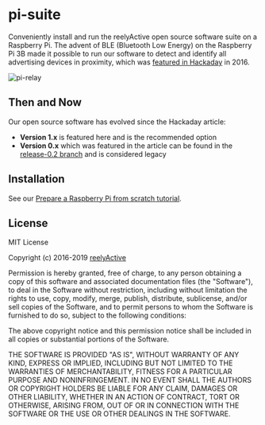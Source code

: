 pi-suite
========

Conveniently install and run the reelyActive open source software suite on a Raspberry Pi.  The advent of BLE (Bluetooth Low Energy) on the Raspberry Pi 3B made it possible to run our software to detect and identify all advertising devices in proximity, which was [featured in Hackaday](https://hackaday.com/2016/08/01/sniffing-bluetooth-devices-with-a-raspberry-pi/) in 2016.

![pi-relay](https://reelyactive.github.io/images/hackaday-pi-ble.jpg)


Then and Now
------------

Our open source software has evolved since the Hackaday article:
- __Version 1.x__ is featured here and is the recommended option
- __Version 0.x__ which was featured in the article can be found in the [release-0.2 branch](https://github.com/reelyactive/pi-suite/tree/release-0.2) and is considered legacy


Installation
------------

See our [Prepare a Raspberry Pi from scratch tutorial](https://reelyactive.github.io/diy/pi-prep/).


License
-------

MIT License

Copyright (c) 2016-2019 [reelyActive](https://www.reelyactive.com)

Permission is hereby granted, free of charge, to any person obtaining a copy of this software and associated documentation files (the "Software"), to deal in the Software without restriction, including without limitation the rights to use, copy, modify, merge, publish, distribute, sublicense, and/or sell copies of the Software, and to permit persons to whom the Software is furnished to do so, subject to the following conditions:

The above copyright notice and this permission notice shall be included in all copies or substantial portions of the Software.

THE SOFTWARE IS PROVIDED "AS IS", WITHOUT WARRANTY OF ANY KIND, EXPRESS OR 
IMPLIED, INCLUDING BUT NOT LIMITED TO THE WARRANTIES OF MERCHANTABILITY, 
FITNESS FOR A PARTICULAR PURPOSE AND NONINFRINGEMENT. IN NO EVENT SHALL THE 
AUTHORS OR COPYRIGHT HOLDERS BE LIABLE FOR ANY CLAIM, DAMAGES OR OTHER 
LIABILITY, WHETHER IN AN ACTION OF CONTRACT, TORT OR OTHERWISE, ARISING FROM, 
OUT OF OR IN CONNECTION WITH THE SOFTWARE OR THE USE OR OTHER DEALINGS IN 
THE SOFTWARE.

